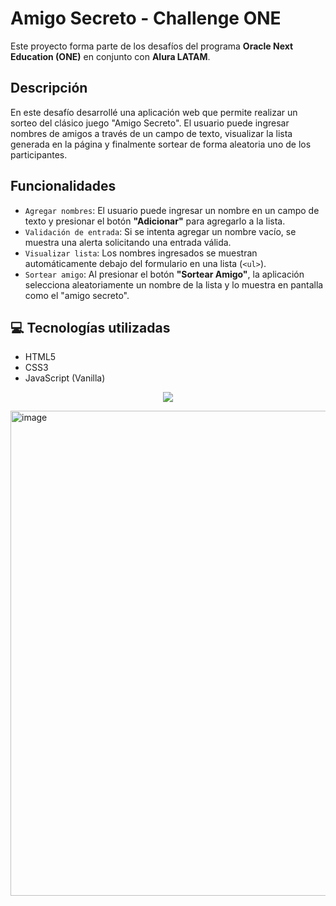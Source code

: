 # Amigo Secreto - Challenge ONE

Este proyecto forma parte de los desafíos del programa **Oracle Next Education (ONE)** en conjunto con **Alura LATAM**.

## Descripción

En este desafío desarrollé una aplicación web que permite realizar un sorteo del clásico juego "Amigo Secreto". El usuario puede ingresar nombres de amigos a través de un campo de texto, visualizar la lista generada en la página y finalmente sortear de forma aleatoria uno de los participantes.

## Funcionalidades

- `Agregar nombres`: El usuario puede ingresar un nombre en un campo de texto y presionar el botón **"Adicionar"** para agregarlo a la lista.
- `Validación de entrada`: Si se intenta agregar un nombre vacío, se muestra una alerta solicitando una entrada válida.
- `Visualizar lista`: Los nombres ingresados se muestran automáticamente debajo del formulario en una lista (`<ul>`).
- `Sortear amigo`: Al presionar el botón **"Sortear Amigo"**, la aplicación selecciona aleatoriamente un nombre de la lista y lo muestra en pantalla como el "amigo secreto".

## 💻 Tecnologías utilizadas

- HTML5
- CSS3
- JavaScript (Vanilla)

<p align="center">
<img src="https://img.shields.io/badge/STATUS-EN%20COMPLETO-green">
</p>

<img width="1155" height="776" alt="image" src="https://github.com/user-attachments/assets/40f68b55-2d1a-430b-a8ee-26cb56850b13" />
